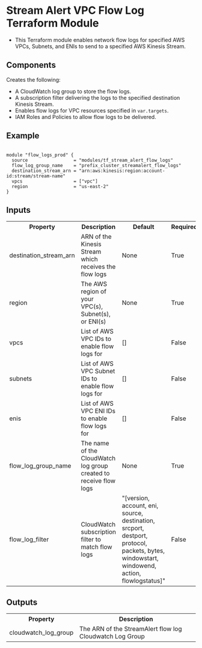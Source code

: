 # Stream Alert VPC Flow Log Terraform Module
* This Terraform module enables network flow logs for specified AWS VPCs, Subnets, and ENIs to send to a specified AWS Kinesis Stream.

## Components
Creates the following:
* A CloudWatch log group to store the flow logs.
* A subscription filter delivering the logs to the specified destination Kinesis Stream.
* Enables flow logs for VPC resources specified in `var.targets`.
* IAM Roles and Policies to allow flow logs to be delivered.


## Example
```

module "flow_logs_prod" {
  source                 = "modules/tf_stream_alert_flow_logs"
  flow_log_group_name    = "prefix_cluster_streamalert_flow_logs"
  destination_stream_arn = "arn:aws:kinesis:region:account-id:stream/stream-name"
  vpcs                   = ["vpc"]
  region                 = "us-east-2"
}
```

## Inputs
<table>
  <tr>
    <th>Property</th>
    <th>Description</th>
    <th>Default</th>
    <th>Required</th>
  </tr>
  <tr>
    <td>destination_stream_arn</td>
    <td>ARN of the Kinesis Stream which receives the flow logs</td>
    <td>None</td>
    <td>True</td>
  </tr>
  <tr>
    <td>region</td>
    <td>The AWS region of your VPC(s), Subnet(s), or ENI(s)</td>
    <td>None</td>
    <td>True</td>
  </tr>
  <tr>
    <td>vpcs</td>
    <td>List of AWS VPC IDs to enable flow logs for</td>
    <td>[]</td>
    <td>False</td>
  </tr>
  <tr>
    <td>subnets</td>
    <td>List of AWS VPC Subnet IDs to enable flow logs for</td>
    <td>[]</td>
    <td>False</td>
  </tr>
  <tr>
    <td>enis</td>
    <td>List of AWS VPC ENI IDs to enable flow logs for</td>
    <td>[]</td>
    <td>False</td>
  </tr>
  <tr>
    <td>flow_log_group_name</td>
    <td>The name of the CloudWatch log group created to receive flow logs</td>
    <td>None</td>
    <td>True</td>
  </tr>
  <tr>
    <td>flow_log_filter</td>
    <td>CloudWatch subscription filter to match flow logs</td>
    <td>"[version, account, eni, source, destination, srcport, destport, protocol, packets, bytes, windowstart, windowend, action, flowlogstatus]"</td>
    <td>False</td>
  </tr>
</table>

## Outputs
<table>
  <tr>
    <th>Property</th>
    <th>Description</th>
  </tr>
  <tr>
    <td>cloudwatch_log_group</td>
    <td>The ARN of the StreamAlert flow log Cloudwatch Log Group</td>
  </tr>
</table>

